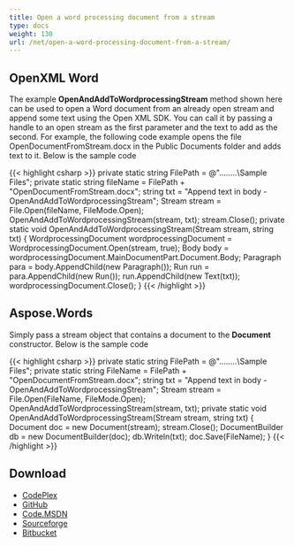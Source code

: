 ```yaml
---
title: Open a word processing document from a stream
type: docs
weight: 130
url: /net/open-a-word-processing-document-from-a-stream/
---
```


## **OpenXML Word**

The example **OpenAndAddToWordprocessingStream** method shown here can be used to open a Word document from an already open stream and append some text using the Open XML SDK. You can call it by passing a handle to an open stream as the first parameter and the text to add as the second. For example, the following code example opens the file OpenDocumentFromStream.docx in the Public Documents folder and adds text to it.
Below is the sample code

{{< highlight csharp >}}
private static string FilePath = @"..\..\..\..\Sample Files\";
private static string fileName = FilePath + "OpenDocumentFromStream.docx";
 string txt = "Append text in body - OpenAndAddToWordprocessingStream";
 Stream stream = File.Open(fileName, FileMode.Open);
 OpenAndAddToWordprocessingStream(stream, txt);
 stream.Close();
private static void OpenAndAddToWordprocessingStream(Stream stream, string txt)
{
    WordprocessingDocument wordprocessingDocument =
        WordprocessingDocument.Open(stream, true);
    Body body = wordprocessingDocument.MainDocumentPart.Document.Body;
    Paragraph para = body.AppendChild(new Paragraph());
    Run run = para.AppendChild(new Run());
    run.AppendChild(new Text(txt));
    wordprocessingDocument.Close();
}
{{< /highlight >}}

## **Aspose.Words**

Simply pass a stream object that contains a document to the **Document** constructor.
Below is the sample code

{{< highlight csharp >}}
private static string FilePath = @"..\..\..\..\Sample Files\";
private static string FileName = FilePath + "OpenDocumentFromStream.docx";
string txt = "Append text in body - OpenAndAddToWordprocessingStream";
Stream stream = File.Open(FileName, FileMode.Open);
OpenAndAddToWordprocessingStream(stream, txt);
private static void OpenAndAddToWordprocessingStream(Stream stream, string txt)
{
    Document doc = new Document(stream);
    stream.Close();
    DocumentBuilder db = new DocumentBuilder(doc);
    db.Writeln(txt);
    doc.Save(FileName);
}
{{< /highlight >}}

## **Download**

- [CodePlex](https://asposewordsopenxml.codeplex.com/releases/view/620544)
- [GitHub](https://github.com/aspose-words/Aspose.Words-for-.NET/releases/tag/AsposeWordsVsOpenXMLv1.2)
- [Code.MSDN](https://code.msdn.microsoft.com/Code-Comparison-of-Common-4ffff4d7#content)
- [Sourceforge](http://sourceforge.net/projects/asposeopenxml/files/Aspose.Words%20Vs%20OpenXML/OpenDocumentFromStream.zip/download)
- [Bitbucket](https://bitbucket.org/asposemarketplace/aspose-for-openxml/downloads/OpenDocumentFromStream.zip)
